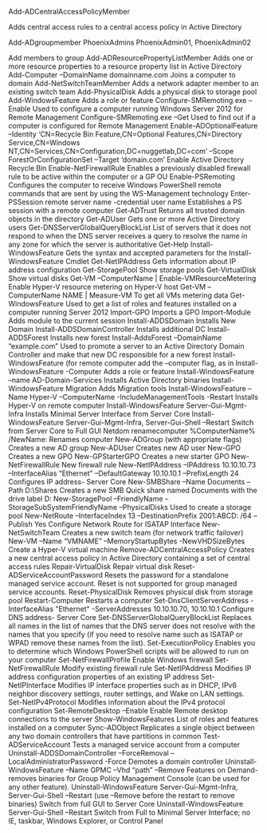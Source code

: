 Add-ADCentralAccessPolicyMember

Adds central access rules to a central access policy in Active Directory

Add-ADgroupmember PhoenixAdmins PhoenixAdmin01, PhoenixAdmin02

Add members to group
Add-ADResourcePropertyListMember
Adds one or more resource properties to a resource property list in Active Directory
Add-Computer –DomainName domainname.com
Joins a computer to domain
Add-NetSwitchTeamMember
Adds a network adapter member to an existing switch team
Add-PhysicalDisk
Adds a physical disk to storage pool
Add-WindowsFeature
Adds a role or feature
Configure-SMRemoting.exe –Enable
Used to configure a computer running Windows Server 2012 for Remote Management
Configure-SMRemoting.exe –Get
Used to find out if a computer is configured for Remote Management
Enable-ADOptionalFeature –Identity ‘CN=Recycle Bin Feature,CN=Optional Features,CN=Directory Service,CN=Windows NT,CN=Services,CN=Configuration,DC=nuggetlab,DC=com’ –Scope ForestOrConfigurationSet –Target ‘domain.com’
Enable Active Directory Recycle Bin
Enable-NetFirewallRule
Enables a previously disabled firewall rule to be active within the computer or a GP OU
Enable-PSRemoting
Configures the computer to receive Windows PowerShell remote commands that are sent by using the WS-Management technology
Enter-PSSession remote server name -credential user name
Establishes a PS session with a remote computer
Get-ADTrust
Returns all trusted domain objects in the directory
Get-ADUser
Gets one or more Active Directory users
Get-DNSServerGlobalQueryBlockList
List of servers that it does not respond to when the DNS server receives a query to resolve the name in any zone for which the server is authoritative
Get-Help Install-WindowsFeature
Gets the syntax and accepted parameters for the Install-WindowsFeature Cmdlet
Get-NetIPAddress
Gets information about IP address configuration
Get-StoragePool
Show storage pools
Get-VirtualDisk
Show virtual disks
Get-VM –ComputerName <NAME> | Enable-VMResourceMetering
Enable Hyper-V resource metering on Hyper-V host
Get-VM –ComputerName NAME | Measure-VM
To get all VMs metering data
Get-WindowsFeature
Used to get a list of roles and features installed on a computer running Server 2012
Import-GPO
Imports a GPO
Import-Module
Adds module to the current session
Install-ADDSDomain
Installs New Domain
Install-ADDSDomainController
Installs additional DC
Install-ADDSForest
Installs new forest
Install-AddsForest –DomainName “example.com”
Used to promote a server to an Active Directory Domain Controller and make that new DC responsible for a new forest
Install-WindowsFeature
(for remote computer add the –computer flag, as in Install-WindowsFeature <Feature> -Computer <ComputerName>
Adds a role or feature
Install-WindowsFeature –name AD-Domain-Services
Installs Active Directory binaries
Install-WindowsFeature Migration
Adds Migration tools
Install-WindowsFeature –Name Hyper-V –ComputerName<name> -IncludeManagementTools -Restart
Installs Hyper-V on remote computer
Install-WindowsFeature Server-Gui-Mgmt-Infra
Installs Minimal Server Interface from Server Core
Install-WindowsFeature Server-Gui-Mgmt-Infra, Server-Gui-Shell –Restart
Switch from Server Core to Full GUI
Netdom renamecomputer %ComputerName% /NewName: <NewComputerName>
Renames computer
New-ADGroup (with appropriate flags)
Creates a new AD group
New-ADUser
Creates new AD user
New-GPO
Creates a new GPO
New-GPStarterGPO
Creates a new starter GPO
New-NetFirewallRule
New firewall rule
New-NetIPAddress –IPAddress 10.10.10.73 –InterfaceAlias “Ethernet” –DefaultGateway 10.10.10.1 –PrefixLength 24
Configures IP address- Server Core
New-SMBShare –Name Documents –Path D:\Shares
Creates a new SMB Quick share named Documents with the drive label D:
New-StoragePool –FriendlyName –StorageSubSystemFriendlyName –PhysicalDisks
Used to create a storage pool
New-NetRoute –InterfaceIndex 13 –DestinationPrefix 2001:ABCD: /64 –Publish Yes
Configure Network Route for ISATAP Interface
New-NetSwitchTeam
Creates a new switch team (for network traffic failover)
New-VM –Name “VMNAME” –MemoryStartupBytes <memory> -NewVHDSizeBytes <disksize>
Create a Hyper-V virtual machine
Remove-ADCentralAccessPolicy
Creates a new central access policy in Active Directory containing a set of central access rules
Repair-VirtualDisk
Repair virtual disk
Reset-ADServiceAccountPassword
Resets the password for a standalone managed service account. Reset is not supported for group managed service accounts.
Reset-PhysicalDisk
Removes physical disk from storage pool
Restart-Computer
Restarts a computer
Set-DnsClientServerAddress -InterfaceAlias "Ethernet" -ServerAddresses 10.10.10.70, 10.10.10.1
Configure DNS address- Server Core
Set-DNSServerGlobalQueryBlockList
Replaces all names in the list of names that the DNS server does not resolve with the names that you specify (if you need to resolve name  such as ISATAP or WPAD remove these names from the list).
Set-ExecutionPolicy
Enables you to determine which Windows PowerShell scripts will be allowed to run on your computer
Set-NetFirewallProfile
Enable Windows firewall
Set-NetFirewallRule
Modify existing firewall rule
Set-NetIPAddress
Modifies IP address configuration properties of an existing IP address
Set-NetIPInterface
Modifies IP interface properties such as in DHCP, IPv6 neighbor discovery settings, router settings, and Wake on LAN settings.
Set-NetIPv4Protocol
Modifies information about the IPv4 protocol configuration
Set-RemoteDesktop –Enable
Enable Remote desktop connections to the server
Show-WindowsFeatures
List of roles and features installed on a computer
Sync-ADObject
Replicates a single object between any two domain controllers that have partitions in common
Test-ADServiceAccount
Tests a managed service account from a computer
Uninstall-ADDSDomainController –ForceRemoval –LocalAdministratorPassword <password> -Force
Demotes a domain controller
Uninstall-WindowsFeature –Name GPMC –Vhd “path” –Remove
Features on Demand- removes binaries for Group Policy Management Console (can be used for any other feature).
Uninstall-WindowsFeature Server-Gui-Mgmt-Infra, Server-Gui-Shell –Restart (use –Remove before the restart to remove binaries)
Switch from full GUI to Server Core
Uninstall-WindowsFeature Server-Gui-Shell –Restart
Switch from Full to Minimal Server Interface; no IE, taskbar, Windows Explorer, or Control Panel

